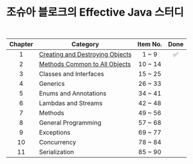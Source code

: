 # 조슈아 블로크의 Effective Java 스터디

<br/>

| Chapter 	| Category                                                                                           	| Item No. 	| Done                     	|
|:-------:	|----------------------------------------------------------------------------------------------------	|:--------:	|:------------------------:	|
|    1    	| [Creating and Destroying Objects](ch01) 	                                                          |   1 ~ 9  	|    :white_check_mark:    	|
|    2    	| [Methods Common to All Objects](ch02)                                                              	|  10 ~ 14 	|                          	|
|    3    	| Classes and Interfaces                                                                             	|  15 ~ 25 	|                          	|
|    4    	| Generics                                                                                           	|  26 ~ 33 	|                          	|
|    5    	| Enums and Annotations                                                                              	|  34 ~ 41 	|                          	|
|    6    	| Lambdas and Streams                                                                                	|  42 ~ 48 	|                          	|
|    7    	| Methods                                                                                            	|  49 ~ 56 	|                          	|
|    8    	| General Programming                                                                                	|  57 ~ 68 	|                          	|
|    9    	| Exceptions                                                                                         	|  69 ~ 77 	|                          	|
|    10   	| Concurrency                                                                                        	|  78 ~ 84 	|                          	|
|    11   	| Serialization                                                                                      	|  85 ~ 90 	|                          	|
